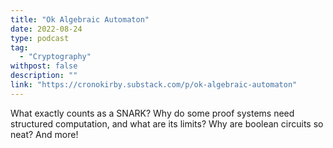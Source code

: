 ```yaml
---
title: "Ok Algebraic Automaton"
date: 2022-08-24
type: podcast
tag:
  - "Cryptography"
withpost: false
description: ""
link: "https://cronokirby.substack.com/p/ok-algebraic-automaton"
---
```

What exactly counts as a SNARK? Why do some proof systems need structured computation, and what are its limits? Why are boolean circuits so neat? And more!